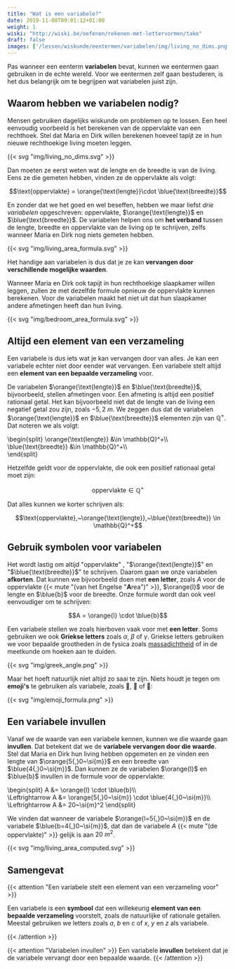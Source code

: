 ```yaml
---
title: "Wat is een variabele?"
date: 2019-11-08T09:01:12+01:00
weight: 1
wiski: "http://wiski.be/oefenen/rekenen-met-lettervormen/take"
draft: false
images: ['/lessen/wiskunde/eentermen/variabelen/img/living_no_dims.png', '/lessen/wiskunde/eentermen/variabelen/img/living_area_formula.png', '/lessen/wiskunde/eentermen/variabelen/img/bedroom_area_formula.png', '/lessen/wiskunde/eentermen/variabelen/img/greek_angle.png', '/lessen/wiskunde/eentermen/variabelen/img/emoji_formula.png', '/lessen/wiskunde/eentermen/variabelen/img/living_area_computed.png']
---
```


Pas wanneer een eenterm **variabelen** bevat, kunnen we eentermen gaan
gebruiken in de echte wereld. Voor we eentermen zelf gaan bestuderen, is het dus
belangrijk om te begrijpen wat variabelen juist zijn.

## Waarom hebben we variabelen nodig?

Mensen gebruiken dagelijks wiskunde om problemen op te lossen. Een heel
eenvoudig voorbeeld is het berekenen van de oppervlakte van een rechthoek. Stel
dat Maria en Dirk willen berekenen hoeveel tapijt ze in hun nieuwe
rechthoekige living moeten leggen.

{{< svg "img/living_no_dims.svg" >}}

Dan moeten ze eerst weten wat de lengte en de breedte is van de living. Eens ze
die gemeten hebben, vinden ze de oppervlakte als volgt:

$$\text{oppervlakte} = \orange{\text{lengte}}\cdot \blue{\text{breedte}}$$

En zonder dat we het goed en wel beseffen, hebben we maar liefst *drie
variabelen* opgeschreven: $\text{oppervlakte}$, $\orange{\text{lengte}}$ en
$\blue{\text{breedte}}$. De variabelen helpen ons om **het verband** tussen de
lengte, breedte en oppervlakte van de living op te schrijven, zelfs wanneer
Maria en Dirk nog niets gemeten hebben.

{{< svg "img/living_area_formula.svg" >}}

Het handige aan variabelen is dus dat je ze kan **vervangen door verschillende mogelijke waarden**. 

Wanneer Maria en Dirk ook tapijt in hun rechthoekige slaapkamer willen leggen, zullen ze met dezelfde formule opnieuw de oppervlakte kunnen berekenen. Voor de variabelen maakt het niet uit dat hun slaapkamer andere afmetingen heeft dan hun living.

{{< svg "img/bedroom_area_formula.svg" >}}

## Altijd een element van een verzameling

Een variabele is dus iets wat je kan vervangen door van alles. Je kan een variabele echter niet door eender wat vervangen. Een variabele stelt altijd een **element van een bepaalde verzameling** voor.

De variabelen $\orange{\text{lengte}}$ en
$\blue{\text{breedte}}$, bijvoorbeeld, stellen afmetingen voor. Een afmeting is altijd een positief rationaal getal. Het kan bijvoorbeeld niet dat de lengte van de living een negatief getal zou
zijn, zoals $-5{,}2~\si{m}$.
We zeggen dus dat de variabelen $\orange{\text{lengte}}$ en
$\blue{\text{breedte}}$ elementen zijn van $\mathbb{Q}^+$. Dat noteren we als volgt:

\begin{split}
    \orange{\text{lengte}} &\in \mathbb{Q}^+\\\\\
    \blue{\text{breedte}} &\in \mathbb{Q}^+\\\\\
\end{split}

Hetzelfde geldt voor de oppervlakte, die ook een positief rationaal getal moet zijn:

$$\text{oppervlakte} \in \mathbb{Q}^+$$

Dat alles kunnen we korter schrijven als:

$$\text{oppervlakte},~\orange{\text{lengte}},~\blue{\text{breedte}} \in \mathbb{Q}^+$$

## Gebruik symbolen voor variabelen

Het wordt lastig om altijd "$\text{oppervlakte}$" , "$\orange{\text{lengte}}$" en
"$\blue{\text{breedte}}$" te schrijven. Daarom gaan we onze variabelen **afkorten**.
Dat kunnen we bijvoorbeeld doen met **een letter**, zoals $A$ voor de
oppervlakte {{< mute "(van het Engelse \"**A**rea\")" >}}, $\orange{l}$ voor de lengte en $\blue{b}$ voor de breedte. Onze
formule wordt dan ook veel eenvoudiger om te schrijven:

$$A = \orange{l} \cdot \blue{b}$$

Een variabele stellen we zoals hierboven vaak voor met **een letter**. Soms
gebruiken we ook **Griekse letters** zoals $\alpha$, $\beta$ of $\gamma$.
Griekse letters gebruiken we voor bepaalde grootheden in de fysica zoals
[massadichtheid](/lessen/fysica/grootheden_eenheden/formules_omvormen) of in de
meetkunde om hoeken aan te duiden.

{{< svg "img/greek_angle.png" >}}

Maar het hoeft natuurlijk niet altijd zo saai te zijn. Niets houdt je tegen om
**emoji's** te gebruiken als variabele, zoals :dog:, :elephant: of
:straight_ruler::

{{< svg "img/emoji_formula.png" >}}

## Een variabele invullen

Vanaf we de waarde van een variabele kennen, kunnen we die waarde gaan
**invullen**. Dat betekent dat we de **variabele vervangen door die waarde**.
Stel dat Maria en Dirk hun living hebben opgemeten en ze vinden een lengte van
$\orange{5{,}0~\si{m}}$ en een breedte van $\blue{4{,}0~\si{m}}$. Dan kunnen ze de
variabelen $\orange{l}$ en $\blue{b}$ invullen in de formule voor de
oppervlakte:

\begin{split}
    A &= \orange{l} \cdot \blue{b}\\\\\
    \Leftrightarrow A &= \orange{5{,}0~\si{m}} \cdot \blue{4{,}0~\si{m}}\\\\\
    \Leftrightarrow A &= 20~\si{m}^2
\end{split}

We vinden dat wanneer de variabele $\orange{l=5{,}0~\si{m}}$ en de variabele
$\blue{b=4{,}0~\si{m}}$, dat dan de variabele
$A$ {{< mute "(de oppervlakte)" >}} gelijk is aan $20~\si{m}^2$.

{{< svg "img/living_area_computed.svg" >}}

## Samengevat

{{< attention "Een variabele stelt een element van een verzameling voor" >}}

Een variabele is een **symbool** dat een willekeurig **element van een bepaalde
verzameling** voorstelt, zoals de natuurlijke of rationale getallen. Meestal
gebruiken we letters zoals $a$, $b$ en $c$ of $x$, $y$ en $z$ als variabele.

{{< /attention >}}

{{< attention "Variabelen invullen" >}}
Een variabele **invullen** betekent dat je de variabele vervangt door een
bepaalde waarde.
{{< /attention >}}
